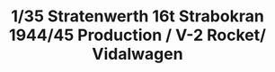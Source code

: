 ---
layout: product
title: "1/35 Stratenwerth 16t Strabokran 1944/45 Production / V-2 Rocket/ Vidalwagen"
price: "8200" 
desc: "Maketa"
img_path: "/assets/img/TAKO2123.webp"
brand: "N/A"
available: false
special_offer: false
new: false
soon: false
cat: "010000"
subcat: "010200"
subsubcat: "0N/A"
sifra: "TAKO2123"
popular: false
---